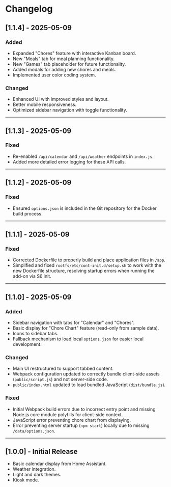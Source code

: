 # Changelog

## [1.1.4] - 2025-05-09

### Added
- Expanded "Chores" feature with interactive Kanban board.
- New "Meals" tab for meal planning functionality.
- New "Games" tab placeholder for future functionality.
- Added modals for adding new chores and meals.
- Implemented user color coding system.

### Changed
- Enhanced UI with improved styles and layout.
- Better mobile responsiveness.
- Optimized sidebar navigation with toggle functionality.

---

## [1.1.3] - 2025-05-09

### Fixed
- Re-enabled `/api/calendar` and `/api/weather` endpoints in `index.js`.
- Added more detailed error logging for these API calls.

---

## [1.1.2] - 2025-05-09

### Fixed
- Ensured `options.json` is included in the Git repository for the Docker build process.

---

## [1.1.1] - 2025-05-09

### Fixed
- Corrected Dockerfile to properly build and place application files in `/app`.
- Simplified and fixed `rootfs/etc/cont-init.d/setup.sh` to work with the new Dockerfile structure, resolving startup errors when running the add-on via S6 init.

---

## [1.1.0] - 2025-05-09

### Added
- Sidebar navigation with tabs for "Calendar" and "Chores".
- Basic display for "Chore Chart" feature (read-only from sample data).
- Icons to sidebar tabs.
- Fallback mechanism to load local `options.json` for easier local development.

### Changed
- Main UI restructured to support tabbed content.
- Webpack configuration updated to correctly bundle client-side assets (`public/script.js`) and not server-side code.
- `public/index.html` updated to load bundled JavaScript (`dist/bundle.js`).

### Fixed
- Initial Webpack build errors due to incorrect entry point and missing Node.js core module polyfills for client-side context.
- JavaScript error preventing chore chart from displaying.
- Error preventing server startup (`npm start`) locally due to missing `/data/options.json`.

---

## [1.0.0] - Initial Release

- Basic calendar display from Home Assistant.
- Weather integration.
- Light and dark themes.
- Kiosk mode. 